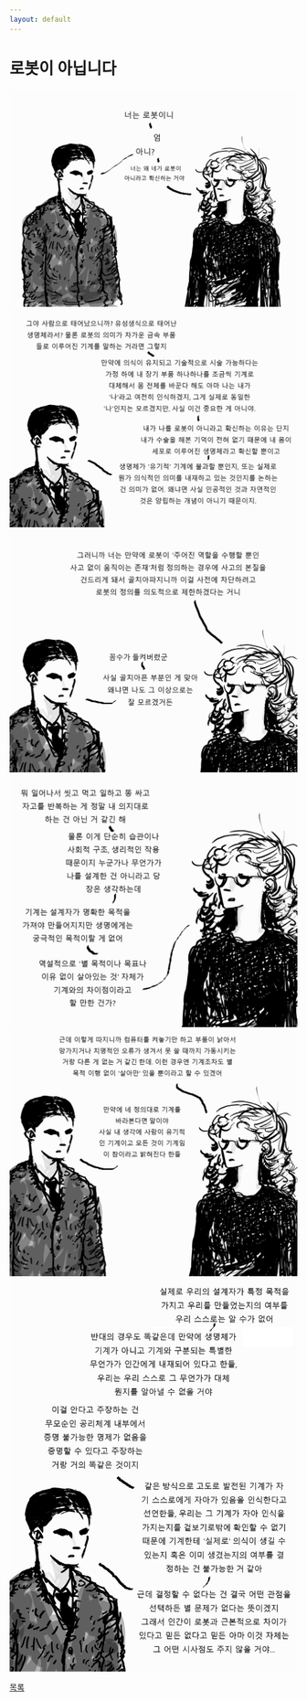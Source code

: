```yaml
---
layout: default
---
```

# 로봇이 아닙니다

![1](./1.png)
![2](./2.png)
![3](./3.png)
![4](./4.png)
![5](./5.png)
![6](./6.png)

<div class="pagination">
  <a href="{{ '/List/BP/bp.html' | relative_url }}" class="prev-button">목록</a>
</div>